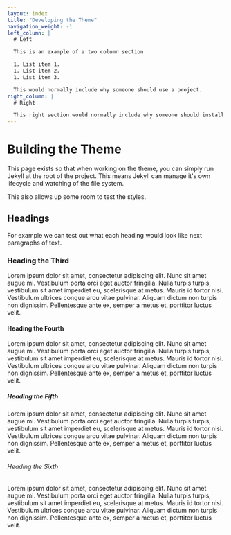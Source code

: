 ```yaml
---
layout: index
title: "Developing the Theme"
navigation_weight: -1
left_column: |
  # Left

  This is an example of a two column section

  1. List item 1.
  1. List item 2.
  1. List item 3.

  This would normally include why someone should use a project.
right_column: |
  # Right

  This right section would normally include why someone should install a project.
---
```


# Building the Theme

This page exists so that when working on the theme, you can simply run Jekyll at the root of the project. This means Jekyll can manage it's own lifecycle and watching of the file system.

This also allows up some room to test the styles.

## Headings

For example we can test out what each heading would look like next paragraphs of text.

### Heading the Third

Lorem ipsum dolor sit amet, consectetur adipiscing elit. Nunc sit amet augue mi. Vestibulum porta orci eget auctor fringilla. Nulla turpis turpis, vestibulum sit amet imperdiet eu, scelerisque at metus. Mauris id tortor nisi. Vestibulum ultrices congue arcu vitae pulvinar. Aliquam dictum non turpis non dignissim. Pellentesque ante ex, semper a metus et, porttitor luctus velit.

#### Heading the Fourth

Lorem ipsum dolor sit amet, consectetur adipiscing elit. Nunc sit amet augue mi. Vestibulum porta orci eget auctor fringilla. Nulla turpis turpis, vestibulum sit amet imperdiet eu, scelerisque at metus. Mauris id tortor nisi. Vestibulum ultrices congue arcu vitae pulvinar. Aliquam dictum non turpis non dignissim. Pellentesque ante ex, semper a metus et, porttitor luctus velit.

##### Heading the Fifth

Lorem ipsum dolor sit amet, consectetur adipiscing elit. Nunc sit amet augue mi. Vestibulum porta orci eget auctor fringilla. Nulla turpis turpis, vestibulum sit amet imperdiet eu, scelerisque at metus. Mauris id tortor nisi. Vestibulum ultrices congue arcu vitae pulvinar. Aliquam dictum non turpis non dignissim. Pellentesque ante ex, semper a metus et, porttitor luctus velit.

###### Heading the Sixth

Lorem ipsum dolor sit amet, consectetur adipiscing elit. Nunc sit amet augue mi. Vestibulum porta orci eget auctor fringilla. Nulla turpis turpis, vestibulum sit amet imperdiet eu, scelerisque at metus. Mauris id tortor nisi. Vestibulum ultrices congue arcu vitae pulvinar. Aliquam dictum non turpis non dignissim. Pellentesque ante ex, semper a metus et, porttitor luctus velit.
